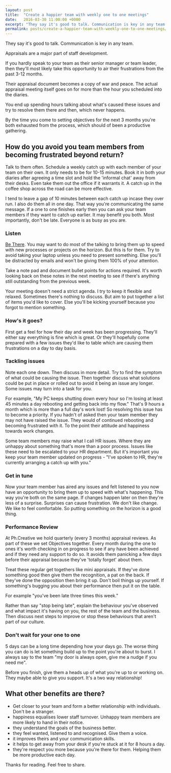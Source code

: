 ```yaml
---
layout: post
title:  "Create a happier team with weekly one to one meetings"
date:   2016-03-30 11:00:00 +0000
excerpt: "They say it's good to talk. Communication is key in any team."
permalink: posts/create-a-happier-team-with-weekly-one-to-one-meetings/
---
```


<p class="lead">They say it's good to talk. Communication is key in any team.</p>

Appraisals are a major part of staff development. 

If you hardly speak to your team as their senior manager or team leader, then they'll most likely take this opportunity to air their frustrations from the past 3-12 months. 

Their appraisal document becomes a copy of war and peace. The actual appraisal meeting itself goes on for more than the hour you scheduled into the diaries. 

You end up spending hours talking about what's caused these issues and try to resolve them there and then, which never happens. 

By the time you come to setting objectives for the next 3 months you're both exhausted from the process, which should of been a productive gathering. 

## How do you avoid you team members from becoming frustrated beyond return?

Talk to them often. Schedule a weekly catch up with each member of your team on their own. It only needs to be for 10-15 minutes. Book it in both your diaries after agreeing a time slot and hold the 'informal chat' away from their desks. Even take them out the office if it warrants it. A catch up in the coffee shop across the road can be more effective.

I tend to leave a gap of 10 minutes between each catch up incase they over run. I also do them all in one day. That way you're communicating the same message. If a one to one finishes early then you can ask your team members if they want to catch up earlier. It may benefit you both. Most importantly, don't be late. Everyone is as busy as you are.

### Listen
<a href="http://www.fishphilosophy.com/product/fish-for-leaders-be-there/" target="_blank">Be There</a>.
You may want to do most of the talking to bring them up to speed with new processes or projects on the horizon. But this is for them. Try to avoid taking your laptop unless you need to present something. Else you'll be distracted by emails and won't be giving them 100% of your attention. 

Take a note pad and document bullet points for actions required. It's worth looking back on these notes in the next meeting to see if there's anything still outstanding from the previous week. 

Your meeting doesn't need a strict agenda. I try to keep it flexible and relaxed. Sometimes there's nothing to discuss. But aim to put together a list of items you'd like to cover. Else you'll be kicking yourself because you forgot to mention something. 

### How's it goes? 
First get a feel for how their day and week has been progressing. They'll either say everything is fine which is great. Or they'll hopefully come prepared with a few issues they'd like to table which are causing them frustrations on a day to day basis.

### Tackling issues
Note each one down. Then discuss in more detail. Try to find the symptom of what could be causing the issue. Then together discuss what solutions could be put in place or rolled out to avoid it being an issue any longer. Some issues may turn into a task for you. 

For example, "My PC keeps shutting down every hour so I'm losing at least 45 minutes a day rebooting and getting back into my flow." That's 9 hours a month which is more than a full day's work lost! So resolving this issue has to become a priority. If you hadn't of asked then your team member they may not have raised the issue. They would of continued rebooting and becoming frustrated with it. To the point their attitude and happiness towards work changes.

Some team members may raise what I call HR issues. Where they are unhappy about something that's more than a poor process. Issues like these need to be escalated to your HR department. But it's important you keep your team member updated on progress - "I've spoken to HR, they're currently arranging a catch up with you."

### Get in tune
Now your team member has aired any issues and felt listened to you now have an opportunity to bring them up to speed with what's happening. This way you're both on the same page. If changes happen later on then they're less of a surprise. Surprises can cause frustration. We don't like change. We like to feel comfortable. So putting something on the horizon is a good thing. 

### Performance Review
At Ph.Creative we hold quarterly (every 3 months) appraisal reviews. As part of these we set Objectives together. Every month during the one to ones it's worth checking in on progress to see if any have been achieved and if they need any support to do so. It avoids them panicking a few days before their appraisal because they've 'totally forget' about them. 

Treat these regular get togethers like mini appraisals. If they've done something good then give them the recognition, a pat on the back. If they've done the opposition then bring it up. Don't boil things up yourself. If something's bugging you about their performance then put it on the table.

For example "you've been late three times this week."

Rather than say "stop being late", explain the behaviour you've observed and what impact it's having on you, the rest of the team and the business. Then discuss next steps to improve or stop these behaviours that aren't part of our culture.

### Don't wait for your one to one

5 days can be a long time depending how your days go. The worse thing you can do is let something build up to the point you're about to burst. I always say to the team "my door is always open, give me a nudge if you need me". 

Before you finish, give them a heads up of what you're up to or working on. They maybe able to give you support. It's a two way relationship!

## What other benefits are there?

- Get closer to your team and form a better relationship with individuals. Don't be a stranger.
- happiness equalises lower staff turnover. Unhappy team members are more likely to hand in their notice.
- they understand the goals of the business better. 
- they feel wanted, listened to and recognised. Give them a voice.
- it improves theirs and your communication skills.
- it helps to get away from your desk if you're stuck at it for 8 hours a day.
- they're respect you more because you're there for them. Helping them be more productive each day.

Thanks for reading. Feel free to share. 